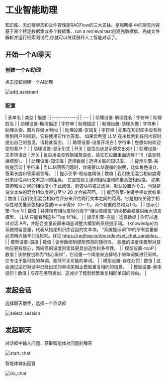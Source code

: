 # 工业智能助理

知识库、无幻觉聊天和文件管理是RAGFlow的三大支柱。星观网络 中的聊天内容基于某个特定数据集或多个数据集。run a retrieval test创建完数据集、完成文件解析并运行检索测试后,你就可以继续展开人工智能对话了。

## 开始一个AI聊天

### 创建一个AI助理

点击按钮创建一个AI助理 

![add_assistant](/docs-assets/img/ai/assistant/add_assistant.png)


### 配置

| 表单名         | 类型 | 描述 |
|-------------|  | --- |
| 助理设置-助理姓名       | 字符串	| 助理姓名 |
| 助理设置-助理描述       |	字符串 |	助理描述 |
| 助理设置-助理头像      |	字符串 |	助理头像，图片存储url地址 |
| 助理设置-空回复 |	字符串 |	如果在知识库中没有检索到用户的问题，它将使用它作为答案。 如果您希望 LLM 在未检索到任何内容时提出自己的意见，请将此留空。 |
| 助理设置-设置开场白 |	字符串 |	您想如何欢迎您的客户？ |
| 助理设置-显示引文 |	开关 |	是否应该显示原文出处? |
| 助理设置-文本转语音 |	开关 |	是否用语音转换播放语音，请先在设置里面选择TTS（语音转换模型）。 |
| 助理设置-知识库 |	选择数据 |	选择关联的知识库。 |
| 提示引擎-系统提示词 | 字符串 |	当LLM回答问题时，你需要LLM遵循的说明，比如角色设计、答案长度和答案语言等。 |
| 提示引擎-相似度阈值 | 数值 |	我们使用混合相似度得分来评估两行文本之间的距离。 它是加权关键词相似度和向量余弦相似度。 如果查询和块之间的相似度小于此阈值，则该块将被过滤掉。默认设置为 0.2，也就是说文本块的混合相似度得分至少 20 才会被召回。 |
| 提示引擎-关键字相似度权重 | 数值 |	我们使用混合相似性评分来评估两行文本之间的距离。它是加权关键字相似性和矢量余弦相似性或rerank得分（0〜1）。两个权重的总和为1.0。 |
| 提示引擎-Top N | 数值 |	并非所有相似度得分高于“相似度阈值”的块都会被提供给大语言模型。 LLM 只能看到这些“Top N”块。 |
| 提示引擎-变量 | 选择数据 |	你可以通过对话 API，并配合变量设置来动态调整大模型的系统提示词。 {knowledge}为系统预留变量，代表从指定知识库召回的文本块。 “系统提示词”中的所有变量都必须用大括号{}括起来。详见 https://ragflow.io/docs/dev/set_chat_variables。 |
| 模型设置-温度 | 数值 |	该参数控制模型预测的随机性。 较低的温度使模型对其响应更有信心，而较高的温度则使其更具创造性和多样性。 |
| 模型设置-topP | 数值 |	该参数也称为“核心采样”，它设置一个阈值来选择较小的单词集进行采样。 它专注于最可能的单词，剔除不太可能的单词。 |
| 模型设置-存在处罚 | 数值 |	这会通过惩罚对话中已经出现的单词来阻止模型重复相同的信息。 |
| 模型设置-频率惩罚 | 数值 |	与存在惩罚类似，这减少了模型频繁重复相同单词的倾向。 |

## 发起会话

选择聊天助手，选择一个会话框

![select_session](/docs-assets/img/ai/assistant/select_session.png)

## 发起聊天

对话框中输入问题，获取智能体对问题的解答

![start_chat](/docs-assets/img/ai/assistant/start_chat.png)

智能体做出回答

![do_chat](/docs-assets/img/ai/assistant/do_chat.png)
